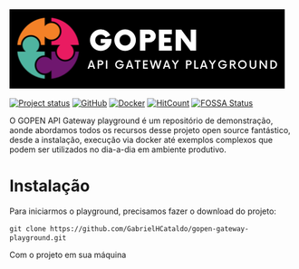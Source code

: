 <img src="assets/logo-3.png" alt="">

[![Project status](https://img.shields.io/badge/version-v1.0.0-orange.svg)](https://github.com/GabrielHCataldo/gopen-gateway-playground/releases/tag/v1.0.0)
[![GitHub](https://badgen.net/badge/icon/main?icon=github&label)](https://github.com/GabrielHCataldo/gopen-gateway)
[![Docker](https://badgen.net/badge/icon/docker?icon=docker&label)](https://hub.docker.com/r/gabrielhcataldo/gopen-gateway)
[![HitCount](https://hits.dwyl.com/GabrielHCataldo/gopen-gateway-playground.svg)](http://hits.dwyl.com/GabrielHCataldo/gopen-gateway-playground)
[![FOSSA Status](https://app.fossa.com/api/projects/git%2Bgithub.com%2FGabrielHCataldo%2Fgopen-gateway.svg?type=small)](https://app.fossa.com/projects/git%2Bgithub.com%2FGabrielHCataldo%2Fgopen-gateway?ref=badge_small)

O GOPEN API Gateway playground é um repositório de demonstração, aonde abordamos todos os recursos
desse projeto open source fantástico, desde a instalação, execução via docker até exemplos complexos que 
podem ser utilizados no dia-a-dia em ambiente produtivo.

# Instalação

Para iniciarmos o playground, precisamos fazer o download do projeto:

```text
git clone https://github.com/GabrielHCataldo/gopen-gateway-playground.git
```

Com o projeto em sua máquina